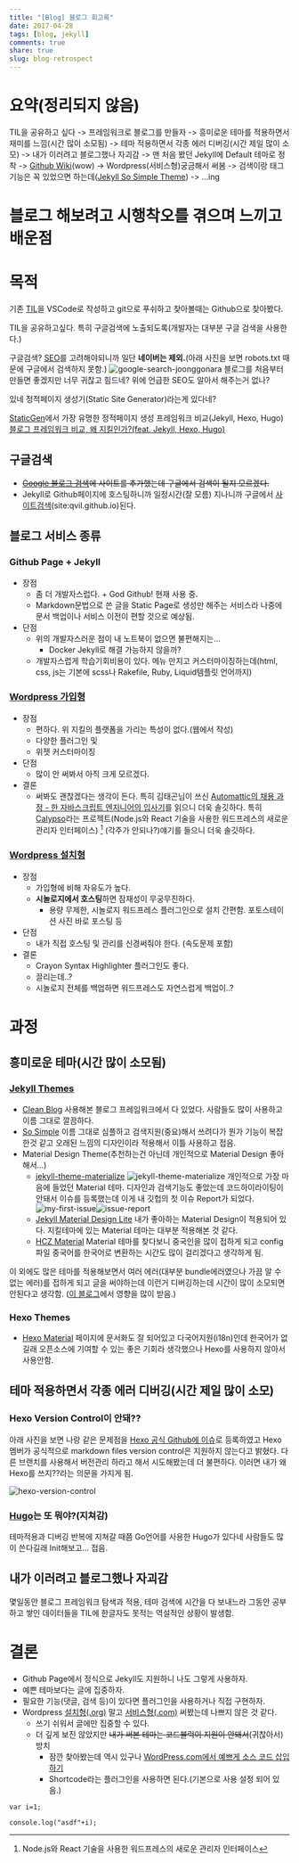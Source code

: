 ```yaml
---
title: "[Blog] 블로그 회고록"
date: 2017-04-28
tags: [blog, jekyll]
comments: true
share: true
slug: blog-retrospect
---
```


# 요약(정리되지 않음)

TIL을 공유하고 싶다 -> 프레임워크로 블로그를 만들자 -> 흥미로운 테마를 적용하면서 재미를 느낌(시간 많이 소모됨) -> 테마 적용하면서 각종 에러 디버깅(시간 제일 많이 소모) -> 내가 이러려고 블로그했나 자괴감 -> 맨 처음 봤던 Jekyll에 Default 테마로 정착 -> [Github Wiki](https://github.com/qvil/TIL/wiki)(wow) -> Wordpress(서비스형)궁금해서 써봄 -> 검색이랑 태그기능은 꼭 있었으면 하는데([Jekyll So Simple Theme](https://github.com/mmistakes/so-simple-theme)) -> ...ing

# 블로그 해보려고 시행착오를 겪으며 느끼고 배운점

# 목적

기존 [TIL](https://github.com/qvil/til)을 VSCode로 작성하고 git으로 푸쉬하고 찾아볼때는 Github으로 찾아봤다.

TIL을 공유하고싶다. 특히 구글검색에 노출되도록(개발자는 대부분 구글 검색을 사용한다.)

구글검색? [SEO](https://ko.wikipedia.org/wiki/검색_엔진_최적화)를 고려해야되니까 일단 **네이버는 제외.**(아래 사진을 보면 robots.txt 때문에 구글에서 검색하지 못함.) ![google-search-joonggonara](/images/google-search-joonggonara.png)
블로그를 처음부터 만들면 좋겠지만 너무 귀찮고 힘드네? 위에 언급한 SEO도 알아서 해주는거 없나?

있네 정적페이지 생성기(Static Site Generator)라는게 있다네?

[StaticGen](https://www.staticgen.com)에서 가장 유명한 정적페이지 생성 프레임워크 비교(Jekyll, Hexo, Hugo)
[블로그 프레임워크 비교, 왜 지킬인가?(feat. Jekyll, Hexo, Hugo)](/jekyll/2017/04/06/why-jekyll.html)

## 구글검색

- <del>[Google 블로그 검색](http://blogsearch.google.co.kr/ping)에 사이트를 추가했는데 구글에서 검색이 될지 모르겠다.</del>
- Jekyll로 Github페이지에 호스팅하니까 일정시간(잘 모름) 지나니까 구글에서 [사이트검색](https://www.google.co.kr/search?client=safari&rls=en&q=site:qvil.github.io&ie=UTF-8&oe=UTF-8&gfe_rd=cr&ei=DIcBWcXsCOT98wfow5LYDg)(site:qvil.github.io)된다.

## 블로그 서비스 종류

### Github Page + Jekyll

- 장점
  - 좀 더 개발자스럽다. + God Github! 현재 사용 중.
  - Markdown문법으로 쓴 글을 Static Page로 생성만 해주는 서비스라 나중에 문서 백업이나 서비스 이전이 편할 것으로 예상됨.
- 단점
  - 위의 개발자스러운 점이 내 노트북이 없으면 불편해지는...
    - Docker Jekyll로 해결 가능하지 않을까?
  - 개발자스럽게 학습기회비용이 있다. 메뉴 만지고 커스터마이징하는데(html, css, js는 기본에 scss나 Rakefile, Ruby, Liquid템플릿 언어까지)

### [Wordpress 가입형][wordpress.com]

- 장점
  - 편하다. 위 지킬의 플랫폼을 가리는 특성이 없다.(웹에서 작성)
  - 다양한 플러그인 및
  - 위젯 커스터마이징
- 단점
  - 많이 안 써봐서 아직 크게 모르겠다.
- 결론
  - 써봐도 괜찮겠다는 생각이 든다. 특히 김태곤님이 쓰신 [Automattic의 채용 과정 - 한 자바스크립트 엔지니어의 입사기](https://taegon.kim/archives/5678)를 읽으니 더욱 솔깃하다. 특히 [Calypso](https://ma.tt/2015/11/dance-to-calypso/)라는 프로젝트(Node.js와 React 기술을 사용한 워드프레스의 새로운 관리자 인터페이스) [^1] (각주가 안되나?)얘기를 들으니 더욱 솔깃하다.

### [Wordpress 설치형][wordpress.org]

- 장점
  - 가입형에 비해 자유도가 높다.
  - **시놀로지에서 호스팅**하면 잠재성이 무궁무진하다.
    - 용량 무제한, 시놀로지 워드프레스 플러그인으로 설치 간편함. 포토스테이션 사진 바로 포스팅 등
- 단점
  - 내가 직접 호스팅 및 관리를 신경써줘야 한다. (속도문제 포함)
- 결론
  - Crayon Syntax Highlighter 플러그인도 좋다.
  - 끌리는데..?
  - 시놀로지 전체를 백업하면 워드프레스도 자연스럽게 백업이..?

# 과정

## 흥미로운 테마(시간 많이 소모됨)

### [Jekyll Themes](http://jekyllthemes.org)

- [Clean Blog](http://jekyllthemes.org/themes/clean-blog/) 사용해본 블로그 프레임워크에서 다 있었다. 사람들도 많이 사용하고 이름 그대로 깔끔하다.
- [So Simple](http://jekyllthemes.org/themes/so-simple/) 이름 그대로 심플하고 검색지원(중요)해서 쓰려다가 뭔가 기능이 복잡한것 같고 오래된 느낌의 디자인이라 적용해서 이틀 사용하고 접음.
- Material Design Theme(추천하는건 아닌데 개인적으로 Material Design 좋아해서...)
  - [jekyll-theme-materialize](https://github.com/KeJunMao/jekyll-theme-materialize)
    ![jekyll-theme-materialize](/images/jekyll-theme-materialize.png)
    개인적으로 가장 마음에 들었던 Material 테마. 디자인과 검색기능도 좋았는데 코드하이라이팅이 안돼서 이슈를 등록했는데 이게 내 깃헙의 첫 이슈 Report가 되었다.
    ![my-first-issue](/images/my-first-issue.png)![issue-report](/images/issue-report.png)
  - [Jekyll Material Design Lite](http://jekyllthemes.org/themes/jekyll-mdl/) 내가 좋아하는 Material Design이 적용되어 있다. 지킬테마에 있는 Material 테마는 대부분 적용해본 것 같다.
  - [HCZ Material](http://jekyllthemes.org/themes/hcz-jekyll-material/) Material 테마를 찾다보니 중국인을 많이 접하게 되고 config파일 중국어를 한국어로 변환하는 시간도 많이 걸리겠다고 생각하게 됨.

이 외에도 많은 테마를 적용해보면서 여러 에러(대부분 bundle에러였으나 가끔 알 수 없는 에러)를 접하게 되고 글을 써야하는데 이런거 디버깅하는데 시간이 많이 소모되면 안된다고 생각함. ([이 블로그](http://vjinn.github.io/environment/enjoy-jekylling/#글쓰기에만-전념)에서 영향을 많이 받음.)

### Hexo Themes

- [Hexo Material](https://material.viosey.com/en/) 페이지에 문서화도 잘 되어있고 다국어지원(i18n)인데 한국어가 없길래 오픈소스에 기여할 수 있는 좋은 기회라 생각했으나 Hexo를 사용하지 않아서 사용안함.

## 테마 적용하면서 각종 에러 디버깅(시간 제일 많이 소모)

### Hexo Version Control이 안돼??

아래 사진을 보면 나랑 같은 문제점을 [Hexo 공식 Github에 이슈](https://github.com/hexojs/hexo/issues/1701)로 등록하였고 Hexo 멤버가 공식적으로 markdown files version control은 지원하지 않는다고 밝혔다. 다른 브랜치를 사용해서 버전관리 하라고 해서 시도해봤는데 더 불편하다. 이러면 내가 왜 Hexo를 쓰지??라는 의문을 가지게 됨.

![hexo-version-control](/images/hexo-version-control.png)

### [Hugo](https://gohugo.io)는 또 뭐야?(지쳐감)

테마적용과 디버깅 반복에 지쳐갈 때쯤 Go언어를 사용한 Hugo가 있다네 사람들도 많이 쓴다길래 Init해보고... 접음.

## 내가 이러려고 블로그했나 자괴감

몇일동안 블로그 프레임워크 탐색과 적용, 테마 검색에 시간을 다 보내느라 그동안 공부하고 쌓인 데이터들을 TIL에 한글자도 못적는 역설적인 상황이 발생함.

# 결론

- Github Page에서 정식으로 Jekyll도 지원하니 나도 그렇게 사용하자.
- 예쁜 테마보다는 글에 집중하자.
- 필요한 기능(댓글, 검색 등)이 있다면 플러그인을 사용하거나 직접 구현하자.
- Wordpress [설치형(.org)][wordpress.org] 말고 [서비스형(.com)][wordpress.com] 써봤는데 나쁘지 않은 것 같다.
  - 쓰기 쉬워서 글에만 집중할 수 있다.
  - 더 깊게 보진 않았지만 <del>내가 써본 테마는 코드블럭이 지원이 안돼서</del>(귀찮아서) 방치
    - 잠깐 찾아봤는데 역시 있구나 [WordPress.com에서 예쁘게 소스 코드 삽입하기](https://kalkin7.wordpress.com/2014/05/01/posting-source-code-on-wordpress-com-blog/)
    - Shortcode라는 플러그인을 사용하면 된다.(기본으로 사용 설정 되어 있음.)

```
var i=1;

console.log("asdf"+i);
```

[wordpress.com]: https://wordpress.com
[wordpress.org]: https://wordpress.org

[^1]: Node.js와 React 기술을 사용한 워드프레스의 새로운 관리자 인터페이스
